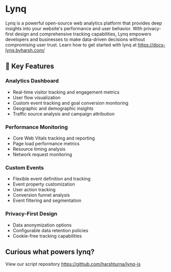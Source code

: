 # Lynq

Lynq is a powerful open-source web analytics platform that provides deep insights into your website's performance and user behavior. With privacy-first design and comprehensive tracking capabilities, Lynq empowers developers and businesses to make data-driven decisions without compromising user trust. Learn how to get started with lynq at https://docs-lynq.byharsh.com/

## 🚀 Key Features

### Analytics Dashboard
- Real-time visitor tracking and engagement metrics
- User flow visualization
- Custom event tracking and goal conversion monitoring
- Geographic and demographic insights
- Traffic source analysis and campaign attribution

### Performance Monitoring
- Core Web Vitals tracking and reporting
- Page load performance metrics
- Resource timing analysis
- Network request monitoring

### Custom Events
- Flexible event definition and tracking
- Event property customization
- User action tracking
- Conversion funnel analysis
- Event filtering and segmentation

### Privacy-First Design
- Data anonymization options
- Configurable data retention policies
- Cookie-free tracking capabilities

## Curious what powers lynq?
View our script repository https://github.com/harshturna/lynq-js
